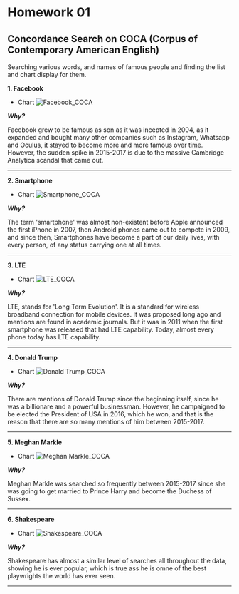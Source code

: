 # Homework 01

##  Concordance Search on COCA (Corpus of Contemporary American English)

Searching various words, and names of famous people and finding the list and chart display for them.

**1. Facebook**
* Chart
![Facebook_COCA](https://user-images.githubusercontent.com/50663973/70502416-b06fd080-1b46-11ea-880f-923dc3bc0c9a.PNG)

_**Why?**_

Facebook grew to be famous as son as it was incepted in 2004, as it expanded and bought many other companies such as Instagram, Whatsapp and Oculus, it stayed to become more and more famous over time. However, the sudden spike in 2015-2017 is due to the massive Cambridge Analytica scandal that came out.

___

**2. Smartphone**
* Chart
![Smartphone_COCA](https://user-images.githubusercontent.com/50663973/70501933-6b976a00-1b45-11ea-959e-3bddd267a0d7.PNG)


_**Why?**_

The term 'smartphone' was almost non-existent before Apple announced the first iPhone in 2007, then Android phones came out to compete in 2009, and since then, Smartphones have become a part of our daily lives, with every person, of any status carrying one at all times.

___
**3. LTE**
* Chart
![LTE_COCA](https://user-images.githubusercontent.com/50663973/70501939-6e925a80-1b45-11ea-88f0-eb2d9cf3ae13.PNG)

_**Why?**_

LTE, stands for 'Long Term Evolution'. It is a standard for wireless broadband connection for mobile devices. It was proposed long ago and mentions are found in academic journals. But it was in 2011 when the first smartphone was released that had LTE capability. Today, almost every phone today has LTE capability.

___

**4. Donald Trump**
* Chart
![Donald Trump_COCA](https://user-images.githubusercontent.com/50663973/70417724-dc784c80-1a87-11ea-9370-84036786d5d0.PNG)

_**Why?**_

There are mentions of Donald Trump since the beginning itself, since he was a billionare and a powerful businessman. However, he campaigned to be elected the President of USA in 2016, which he won, and that is the reason that there are so many mentions of him between 2015-2017.

___

**5. Meghan Markle**
* Chart
![Meghan Markle_COCA](https://user-images.githubusercontent.com/50663973/70502155-fa0beb80-1b45-11ea-9184-c794218bbc09.PNG)

_**Why?**_

Meghan Markle was searched so frequently between 2015-2017 since she was going to get married to Prince Harry and become the Duchess of Sussex.
___

**6. Shakespeare**
* Chart
![Shakespeare_COCA](https://user-images.githubusercontent.com/50663973/70502420-b2d22a80-1b46-11ea-9202-459ad8f8f0ce.PNG)

_**Why?**_

Shakespeare has almost a similar level of searches all throughout the data, showing he is ever popular, which is true ass he is omne of the best playwrights the world has ever seen.

___
